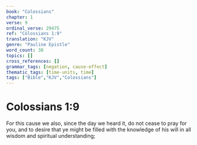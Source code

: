 ```yaml
---
book: "Colossians"
chapter: 1
verse: 9
ordinal_verse: 29475
ref: "Colossians 1:9"
translation: "KJV"
genre: "Pauline Epistle"
word_count: 38
topics: []
cross_references: []
grammar_tags: [negation, cause-effect]
thematic_tags: [time-units, time]
tags: ["Bible","KJV","Colossians"]
---
```


# Colossians 1:9

For this cause we also, since the day we heard it, do not cease to pray for you, and to desire that ye might be filled with the knowledge of his will in all wisdom and spiritual understanding;
